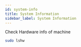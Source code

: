```yaml
---
id: system-info
title: System Information
sidebar_label: System Information
---
```


Check Hardware info of machine

```bash
sudo lshw
```
